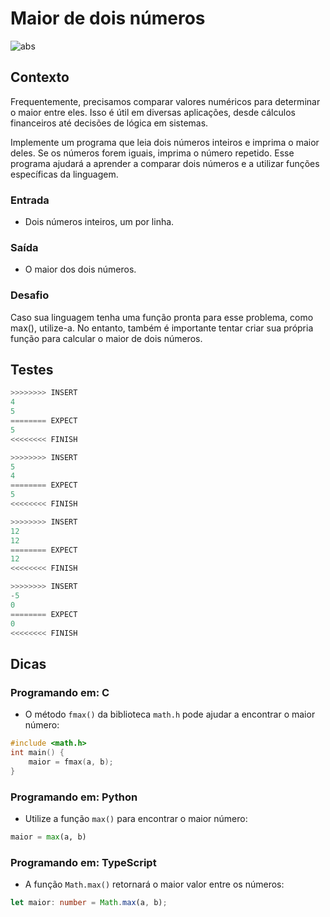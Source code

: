# Maior de dois números

![abs](https://raw.githubusercontent.com/qxcodefup/arcade/master/base/max/cover.jpg)

## Contexto

Frequentemente, precisamos comparar valores numéricos para determinar o maior entre eles. Isso é útil em diversas aplicações, desde cálculos financeiros até decisões de lógica em sistemas.

Implemente um programa que leia dois números inteiros e imprima o maior deles. Se os números forem iguais, imprima o número repetido. Esse programa ajudará a aprender a comparar dois números e a utilizar funções específicas da linguagem.

### Entrada

- Dois números inteiros, um por linha.

### Saída

- O maior dos dois números.

### Desafio

Caso sua linguagem tenha uma função pronta para esse problema, como max(), utilize-a. No entanto, também é importante tentar criar sua própria função para calcular o maior de dois números.

## Testes

```py
>>>>>>>> INSERT
4
5
======== EXPECT
5
<<<<<<<< FINISH
```

```py
>>>>>>>> INSERT
5
4
======== EXPECT
5
<<<<<<<< FINISH
```

```py
>>>>>>>> INSERT
12
12
======== EXPECT
12
<<<<<<<< FINISH
```

```py
>>>>>>>> INSERT
-5
0
======== EXPECT
0
<<<<<<<< FINISH

```

## Dicas

### Programando em: C

- O método `fmax()` da biblioteca `math.h` pode ajudar a encontrar o maior número:

```c
#include <math.h>
int main() {
    maior = fmax(a, b);
}
```

### Programando em: Python

- Utilize a função `max()` para encontrar o maior número:

```py
maior = max(a, b)
```

### Programando em: TypeScript

- A função `Math.max()` retornará o maior valor entre os números:

```ts
let maior: number = Math.max(a, b);
```
